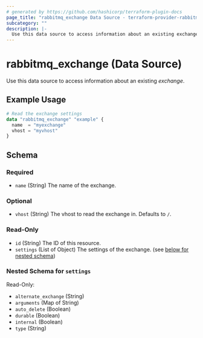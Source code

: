 ```yaml
---
# generated by https://github.com/hashicorp/terraform-plugin-docs
page_title: "rabbitmq_exchange Data Source - terraform-provider-rabbitmq"
subcategory: ""
description: |-
  Use this data source to access information about an existing exchange.
---
```


# rabbitmq_exchange (Data Source)

Use this data source to access information about an existing _exchange_.

## Example Usage

```terraform
# Read the exchange settings
data "rabbitmq_exchange" "example" {
  name  = "myexchange"
  vhost = "myvhost"
}
```

<!-- schema generated by tfplugindocs -->
## Schema

### Required

- `name` (String) The name of the exchange.

### Optional

- `vhost` (String) The vhost to read the exchange in. Defaults to `/`.

### Read-Only

- `id` (String) The ID of this resource.
- `settings` (List of Object) The settings of the exchange. (see [below for nested schema](#nestedatt--settings))

<a id="nestedatt--settings"></a>
### Nested Schema for `settings`

Read-Only:

- `alternate_exchange` (String)
- `arguments` (Map of String)
- `auto_delete` (Boolean)
- `durable` (Boolean)
- `internal` (Boolean)
- `type` (String)
